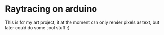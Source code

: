 # Raytracing on arduino
This is for my art project, it at the moment can only render pixels as text, but later could do some cool stuff :)